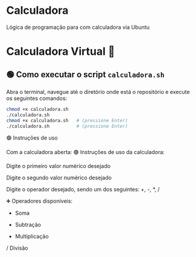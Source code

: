 # Calculadora
Lógica de programação para com calculadora via Ubuntu
# Calculadora Virtual 🔢

## 🟢 Como executar o script `calculadora.sh`

Abra o terminal, navegue até o diretório onde está o repositório e execute os seguintes comandos:

```bash
chmod +x calculadora.sh
./calculadora.sh
chmod +x calculadora.sh   # (pressione Enter)
./calculadora.sh          # (pressione Enter)
```

🟢 Instruções de uso

Com a calculadora aberta:
🟢 Instruções de uso da calculadora:

Digite o primeiro valor numérico desejado

Digite o segundo valor numérico desejado

Digite o operador desejado, sendo um dos seguintes: +, -, *, /

➕ Operadores disponíveis:

+ Soma

- Subtração

* Multiplicação

/ Divisão